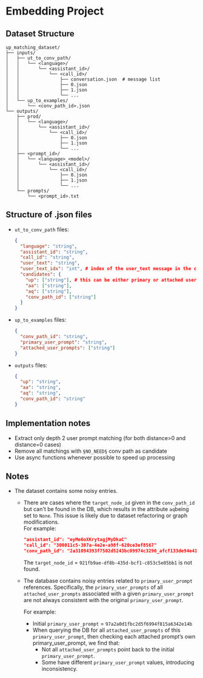 # Embedding Project

## Dataset Structure

```
up_matching_dataset/
├── inputs/
│   ├── ut_to_conv_path/
│   │   └── <language>/
│   │       └── <assistant_id>/
│   │           └── <call_id>/
│   │               ├── conversation.json  # message list
│   │               ├── 0.json
│   │               ├── 1.json
│   │               └── ...
│   └── up_to_examples/
│       └── <conv_path_id>.json
└── outputs/
    ├── prod/
    │   └── <language>/
    │       └── <assistant_id>/
    │           └── <call_id>/
    │               ├── 0.json
    │               ├── 1.json
    │               └── ...
    ├── <prompt_id>/
    │   └── <language>_<model>/
    │       └── <assistant_id>/
    │           └── <call_id>/
    │               ├── 0.json
    │               ├── 1.json
    │               └── ...
    └── prompts/
        └── <prompt_id>.txt
```


## Structure of .json files 
- `ut_to_conv_path` files:
    ```json
    {
      "language": "string",
      "assistant_id": "string",
      "call_id": "string",
      "user_text": "string",
      "user_text_idx": "int", # index of the user_text message in the conversation (in conversation.json)
      "candidates": {
        "up": ["string"], # this can be either primary or attached user_prompt
        "aa": ["string"],
        "aq": ["string"],
        "conv_path_id": ["string"]
      }
    }
    ```
- `up_to_examples` files:
    ```json
    {
      "conv_path_id": "string",
      "primary_user_prompt": "string",
      "attached_user_prompts": ["string"]
    }
    ```
- `outputs` files:
    ```json
    {
      "up": "string",
      "aa": "string",
      "aq": "string",
      "conv_path_id": "string"
    }
    ```

## Implementation notes
- Extract only depth 2 user prompt matching (for both distance>0 and distance=0 cases)
- Remove all matchings with `§NO_NEED§` conv path as candidate
- Use async functions whenever possible to speed up processing


## Notes
- The dataset contains some noisy entries. 

  - There are cases where the `target_node_id` given in the `conv_path_id` but can't be found in the DB, which results in the attribute `aq`being set to `None`. This issue is likely due to dataset refactoring or graph modifications.<br/>
  For example: <br/>
    ```json
    "assistant_id": "eyMe6oXKrytagjMyDkaC"
    "call_id": "300011c5-307a-4e2e-a98f-620ce3ef8567"
    "conv_path_id": "2a31094393f7502d5243bc09974c3290_afcf133de94e417b50385c37dc70b67f_a7c158dc173c1913faa9f41f8a597454_921fb9ae-df8b-435d-bcf1-c853c5e05bb1"
    ```
    The `target_node_id` = `921fb9ae-df8b-435d-bcf1-c853c5e05bb1` is not found.
  - The database contains noisy entries related to `primary_user_prompt` references. Specifically, the `primary_user_prompts` of all `attached_user_prompts` associated with a given `primary_user_prompt` are not always consistent with the original `primary_user_prompt`.
  
    For example: <br/>
    - Initial `primary_user_prompt` = `97a2a0d1fbc2d5f6994f815a6342e14b`
    - When querying the DB for all `attached_user_prompts` of this `primary_user_prompt`, then checking each attached prompt’s own primary_user_prompt, we find that:
      - Not all `attached_user_prompts` point back to the initial `primary_user_prompt`.
      - Some have different `primary_user_prompt` values, introducing inconsistency.

